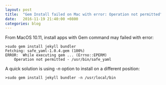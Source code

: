 ```yaml
---
layout: post
title:  "Gem Install failed on Mac with error: Operation not permitted"
date:   2016-11-19 21:40:00 +0800
categories: blog
---
```


From MacOS 10.11, install apps with Gem command may failed with error:  
```shell
>sudo gem install jekyll bundler
Fetching: safe_yaml-1.0.4.gem (100%)
ERROR:  While executing gem ... (Errno::EPERM)
    Operation not permitted - /usr/bin/safe_yaml
```
  
A quick solution is using *-n* option to install on a different position:  
```shell
>sudo gem install jekyll bundler -n /usr/local/bin
```
